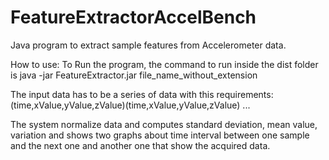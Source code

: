FeatureExtractorAccelBench
==========================

Java program to extract sample features from Accelerometer data. 

How to use: 
To Run the program, the command to run inside the dist folder is 
  java -jar FeatureExtractor.jar file_name_without_extension
  
The input data has to be a series of data with this requirements:
  (time,xValue,yValue,zValue)(time,xValue,yValue,zValue) ...
  
The system normalize data and computes standard deviation, mean value, variation and shows two graphs about time 
interval between one sample and the next one and another one that show the acquired data.

